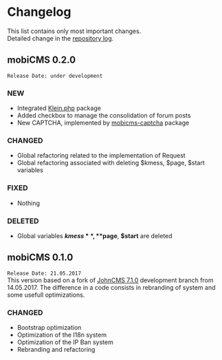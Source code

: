 # Changelog
This list contains only most important changes.  
Detailed change in the [repository log](https://github.com/mobicms/mobicms-classic/commits).

## mobiCMS 0.2.0  
`Release Date: under development` 

### NEW
- Integrated [Klein.php](https://github.com/klein/klein.php) package
- Added checkbox to manage the consolidation of forum posts
- New CAPTCHA, implemented by [mobicms-captcha](https://github.com/mobicms/mobicms-captcha) package
  
### CHANGED
- Global refactoring related to the implementation of Request
- Global refactoring associated with deleting $kmess, $page, $start variables

### FIXED
- Nothing
  
### DELETED
- Global variables **$kmess**, **$page**, **$start** are deleted


## mobiCMS 0.1.0  
`Release Date: 21.05.2017`  
This version based on a fork of [JohnCMS 7.1.0](https://github.com/john-cms/johncms-next) development branch from 14.05.2017.
The difference in a code consists in rebranding of system and some usefull optimizations.

### CHANGED
- Bootstrap optimization
- Optimization of the I18n system
- Optimization of the IP Ban system
- Rebranding and refactoring

